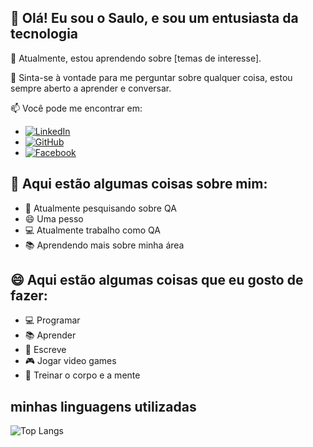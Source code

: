 ## 👋 Olá! Eu sou o Saulo, e sou um entusiasta da tecnologia

🌱 Atualmente, estou aprendendo sobre [temas de interesse].

💬 Sinta-se à vontade para me perguntar sobre qualquer coisa, estou sempre aberto a aprender e conversar.

📫 Você pode me encontrar em:

- [![LinkedIn](https://img.shields.io/badge/LinkedIn-000?style=for-the-badge&logo=linkedin&logoColor=006097)](https://www.linkedin.com/in/saulo-vilela-barbosa-531902130/)
- [![GitHub](https://img.shields.io/badge/GitHub-000?style=for-the-badge&logo=github)](https://github.com/Saulovilela)
- [![Facebook](https://img.shields.io/badge/Facebook-000?style=for-the-badge&logo=facebook)](https://www.facebook.com/profile.php?id=100017727764719)


## 📝 Aqui estão algumas coisas sobre mim:

- 🤔 Atualmente pesquisando sobre QA
- 😄 Uma pesso
- 💻 Atualmente trabalho como QA
- 📚 Aprendendo mais sobre minha área

## 😄 Aqui estão algumas coisas que eu gosto de fazer:

- 💻 Programar
- 📚 Aprender
- 📝 Escreve
- 🎮 Jogar video games
- 🧠 Treinar o corpo e a mente

## minhas linguagens utilizadas

![Top Langs](https://github-readme-stats-git-masterrstaa-rickstaa.vercel.app/api/top-langs/?username=Saulovilela&layout=compact&bg_color=000&border_color=30A3DC&title_color=E94D5F&text_color=FFF)
